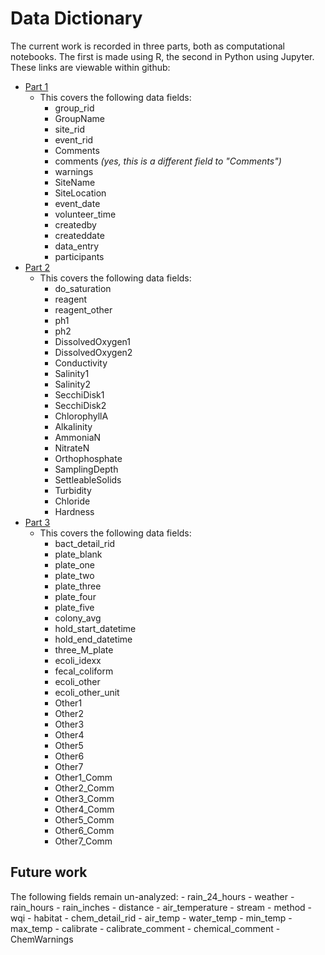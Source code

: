 # Data Dictionary

The current work is recorded in three parts, both as computational notebooks. The first is made using R, the second in Python using Jupyter. These links are viewable within github:

 * [Part 1](data_dictionary_version_4_5.ipynb)
   * This covers the following data fields:
     - group_rid
     - GroupName
     - site_rid
     - event_rid
     - Comments
     - comments _(yes, this is a different field to "Comments")_
     - warnings
     - SiteName
     - SiteLocation
     - event_date
     - volunteer_time
     - createdby
     - createddate
     - data_entry
     - participants
 * [Part 2](Data.Dictionary.EDSC.04.03.md)
   * This covers the following data fields:
     - do_saturation
     - reagent
     - reagent_other
     - ph1
     - ph2
     - DissolvedOxygen1
     - DissolvedOxygen2
     - Conductivity
     - Salinity1
     - Salinity2
     - SecchiDisk1
     - SecchiDisk2
     - ChlorophyllA
     - Alkalinity
     - AmmoniaN
     - NitrateN
     - Orthophosphate
     - SamplingDepth
     - SettleableSolids
     - Turbidity
     - Chloride
     - Hardness
 * [Part 3](Data_ExplorationF.ipynb)
   * This covers the following data fields:
     - bact_detail_rid
     - plate_blank
     - plate_one
     - plate_two
     - plate_three
     - plate_four
     - plate_five
     - colony_avg
     - hold_start_datetime
     - hold_end_datetime
     - three_M_plate
     - ecoli_idexx
     - fecal_coliform
     - ecoli_other
     - ecoli_other_unit
     - Other1
     - Other2
     - Other3
     - Other4
     - Other5
     - Other6
     - Other7
     - Other1_Comm
     - Other2_Comm
     - Other3_Comm
     - Other4_Comm
     - Other5_Comm
     - Other6_Comm
     - Other7_Comm

## Future work
The following fields remain un-analyzed:
     - rain_24_hours
     - weather
     - rain_hours
     - rain_inches
     - distance
     - air_temperature
     - stream
     - method
     - wqi
     - habitat
     - chem_detail_rid
     - air_temp
     - water_temp
     - min_temp
     - max_temp
     - calibrate
     - calibrate_comment
     - chemical_comment
     - ChemWarnings
